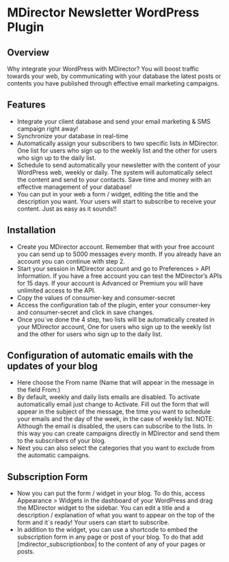 # MDirector Newsletter WordPress Plugin

## Overview
Why integrate your WordPress with MDirector? You will boost traffic towards your web, by communicating with your database the latest posts or contents you have published through effective email marketing campaigns.

## Features
* Integrate your client database and send your email marketing & SMS campaign right away!
* Synchronize your database in real-time
* Automatically assign your subscribers to two specific lists in MDirector. One list for users who sign up to the weekly list and the other for users who sign up to the daily list.
* Schedule to send automatically your newsletter with the content of your WordPress web, weekly or daily. The system will automatically select the content and send to your contacts. Save time and money with an effective management of your database!
* You can put in your web a form / widget, editing the title and the description you want. Your users will start to subscribe to receive your content. Just as easy as it sounds!!

## Installation
* Create you MDirector account. Remember that with your free account you can send up to 5000 messages every month. If you already have an account you can continue with step 2.
* Start your session in MDirector account and go to Preferences > API Information. If you have a free account you can test the MDirector’s APIs for 15 days. If your account is Advanced or Premium you will have unlimited access to the API.
* Copy the values of consumer-key and consumer-secret
* Access the configuration tab of the plugin, enter your consumer-key and consumer-secret and click in save changes.
* Once you´ve done the 4 step, two lists will be automatically created in your MDirector account, One for users who sign up to the weekly list and the other for users who sign up to the daily list.

## Configuration of automatic emails with the updates of your blog
* Here choose the From name (Name that will appear in the message in the field From:)
* By default, weekly and daily lists emails are disabled. To activate automatically email just change to Activate. Fill out the form that will appear in the subject of the message, the time you want to schedule your emails and the day of the week, in the case of weekly list.
NOTE: Although the email is disabled, the users can subscribe to the lists. In this way you can create campaigns directly in MDirector and send them to the subscribers of your blog.
* Next you can also select the categories that you want to exclude from the automatic campaigns.

## Subscription Form
* Now you can put the form / widget in your blog. To do this, access Appearance > Widgets in the dashboard of your WordPress and drag the MDirector widget to the sidebar. You can edit a title and a description / explanation of what you want to appear on the top of the form and it´s ready! Your users can start to subscribe.
* In addition to the widget, you can use a shortcode to embed the subscription form in any page or post of your blog. To do that add [mdirector_subscriptionbox] to the content of any of your pages or posts.
